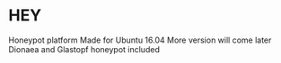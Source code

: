 # HEY
  Honeypot platform
  Made for Ubuntu 16.04
  More version will come later
  Dionaea and Glastopf honeypot included
